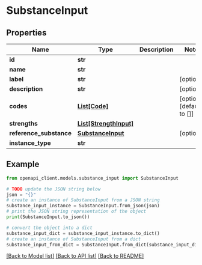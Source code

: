 # SubstanceInput


## Properties

Name | Type | Description | Notes
------------ | ------------- | ------------- | -------------
**id** | **str** |  | 
**name** | **str** |  | 
**label** | **str** |  | [optional] 
**description** | **str** |  | [optional] 
**codes** | [**List[Code]**](Code.md) |  | [optional] [default to []]
**strengths** | [**List[StrengthInput]**](StrengthInput.md) |  | 
**reference_substance** | [**SubstanceInput**](SubstanceInput.md) |  | [optional] 
**instance_type** | **str** |  | 

## Example

```python
from openapi_client.models.substance_input import SubstanceInput

# TODO update the JSON string below
json = "{}"
# create an instance of SubstanceInput from a JSON string
substance_input_instance = SubstanceInput.from_json(json)
# print the JSON string representation of the object
print(SubstanceInput.to_json())

# convert the object into a dict
substance_input_dict = substance_input_instance.to_dict()
# create an instance of SubstanceInput from a dict
substance_input_from_dict = SubstanceInput.from_dict(substance_input_dict)
```
[[Back to Model list]](../README.md#documentation-for-models) [[Back to API list]](../README.md#documentation-for-api-endpoints) [[Back to README]](../README.md)


